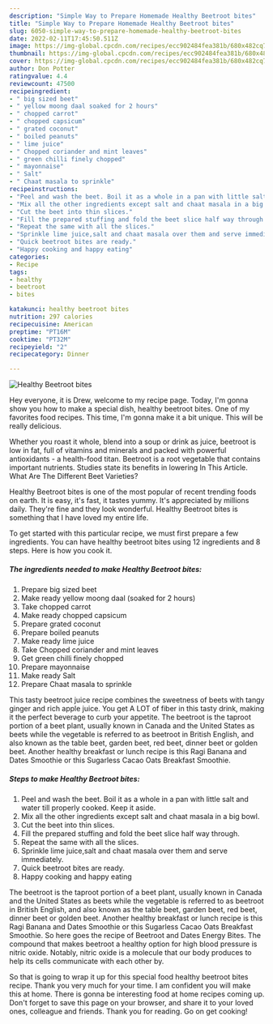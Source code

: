 ```yaml
---
description: "Simple Way to Prepare Homemade Healthy Beetroot bites"
title: "Simple Way to Prepare Homemade Healthy Beetroot bites"
slug: 6050-simple-way-to-prepare-homemade-healthy-beetroot-bites
date: 2022-02-11T17:45:50.511Z
image: https://img-global.cpcdn.com/recipes/ecc902484fea381b/680x482cq70/healthy-beetroot-bites-recipe-main-photo.jpg
thumbnail: https://img-global.cpcdn.com/recipes/ecc902484fea381b/680x482cq70/healthy-beetroot-bites-recipe-main-photo.jpg
cover: https://img-global.cpcdn.com/recipes/ecc902484fea381b/680x482cq70/healthy-beetroot-bites-recipe-main-photo.jpg
author: Don Potter
ratingvalue: 4.4
reviewcount: 47500
recipeingredient:
- " big sized beet"
- " yellow moong daal soaked for 2 hours"
- " chopped carrot"
- " chopped capsicum"
- " grated coconut"
- " boiled peanuts"
- " lime juice"
- " Chopped coriander and mint leaves"
- " green chilli finely chopped"
- " mayonnaise"
- " Salt"
- " Chaat masala to sprinkle"
recipeinstructions:
- "Peel and wash the beet. Boil it as a whole in a pan with little salt and water till properly cooked. Keep it aside."
- "Mix all the other ingredients except salt and chaat masala in a big bowl."
- "Cut the beet into thin slices."
- "Fill the prepared stuffing and fold the beet slice half way through."
- "Repeat the same with all the slices."
- "Sprinkle lime juice,salt and chaat masala over them and serve immediately."
- "Quick beetroot bites are ready."
- "Happy cooking and happy eating"
categories:
- Recipe
tags:
- healthy
- beetroot
- bites

katakunci: healthy beetroot bites 
nutrition: 297 calories
recipecuisine: American
preptime: "PT16M"
cooktime: "PT32M"
recipeyield: "2"
recipecategory: Dinner

---
```



![Healthy Beetroot bites](https://img-global.cpcdn.com/recipes/ecc902484fea381b/680x482cq70/healthy-beetroot-bites-recipe-main-photo.jpg)

Hey everyone, it is Drew, welcome to my recipe page. Today, I'm gonna show you how to make a special dish, healthy beetroot bites. One of my favorites food recipes. This time, I'm gonna make it a bit unique. This will be really delicious.

Whether you roast it whole, blend into a soup or drink as juice, beetroot is low in fat, full of vitamins and minerals and packed with powerful antioxidants - a health-food titan. Beetroot is a root vegetable that contains important nutrients. Studies state its benefits in lowering In This Article. What Are The Different Beet Varieties?

Healthy Beetroot bites is one of the most popular of recent trending foods on earth. It is easy, it's fast, it tastes yummy. It's appreciated by millions daily. They're fine and they look wonderful. Healthy Beetroot bites is something that I have loved my entire life.


To get started with this particular recipe, we must first prepare a few ingredients. You can have healthy beetroot bites using 12 ingredients and 8 steps. Here is how you cook it.

<!--inarticleads1-->

##### The ingredients needed to make Healthy Beetroot bites:

1. Prepare  big sized beet
1. Make ready  yellow moong daal (soaked for 2 hours)
1. Take  chopped carrot
1. Make ready  chopped capsicum
1. Prepare  grated coconut
1. Prepare  boiled peanuts
1. Make ready  lime juice
1. Take  Chopped coriander and mint leaves
1. Get  green chilli finely chopped
1. Prepare  mayonnaise
1. Make ready  Salt
1. Prepare  Chaat masala to sprinkle


This tasty beetroot juice recipe combines the sweetness of beets with tangy ginger and rich apple juice. You get A LOT of fiber in this tasty drink, making it the perfect beverage to curb your appetite. The beetroot is the taproot portion of a beet plant, usually known in Canada and the United States as beets while the vegetable is referred to as beetroot in British English, and also known as the table beet, garden beet, red beet, dinner beet or golden beet. Another healthy breakfast or lunch recipe is this Ragi Banana and Dates Smoothie or this Sugarless Cacao Oats Breakfast Smoothie. 

<!--inarticleads2-->

##### Steps to make Healthy Beetroot bites:

1. Peel and wash the beet. Boil it as a whole in a pan with little salt and water till properly cooked. Keep it aside.
1. Mix all the other ingredients except salt and chaat masala in a big bowl.
1. Cut the beet into thin slices.
1. Fill the prepared stuffing and fold the beet slice half way through.
1. Repeat the same with all the slices.
1. Sprinkle lime juice,salt and chaat masala over them and serve immediately.
1. Quick beetroot bites are ready.
1. Happy cooking and happy eating


The beetroot is the taproot portion of a beet plant, usually known in Canada and the United States as beets while the vegetable is referred to as beetroot in British English, and also known as the table beet, garden beet, red beet, dinner beet or golden beet. Another healthy breakfast or lunch recipe is this Ragi Banana and Dates Smoothie or this Sugarless Cacao Oats Breakfast Smoothie. So here goes the recipe of Beetroot and Dates Energy Bites. The compound that makes beetroot a healthy option for high blood pressure is nitric oxide. Notably, nitric oxide is a molecule that our body produces to help its cells communicate with each other by. 

So that is going to wrap it up for this special food healthy beetroot bites recipe. Thank you very much for your time. I am confident you will make this at home. There is gonna be interesting food at home recipes coming up. Don't forget to save this page on your browser, and share it to your loved ones, colleague and friends. Thank you for reading. Go on get cooking!
